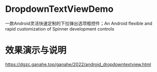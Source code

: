 # DropdownTextViewDemo
一款Android灵活快速定制的下拉弹出选项框控件；An Android flexible and rapid customization of Spinner development controls

# 效果演示与说明
https://dgzc.ganahe.top/ganahe/2022/android_dropdowntextview.html
